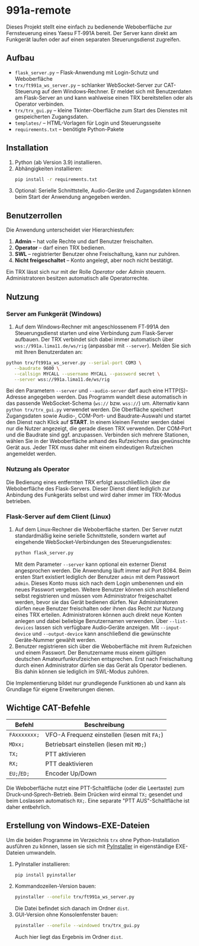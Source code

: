 # 991a-remote

Dieses Projekt stellt eine einfach zu bedienende Weboberfläche zur Fernsteuerung eines Yaesu FT‑991A bereit. Der Server kann direkt am Funkgerät laufen oder auf einen separaten Steuerungsdienst zugreifen.

## Aufbau

- `flask_server.py` – Flask-Anwendung mit Login-Schutz und Weboberfläche
- `trx/ft991a_ws_server.py` – schlanker WebSocket-Server zur CAT-Steuerung auf dem Windows‑Rechner. Er meldet sich mit Benutzerdaten am Flask-Server an und kann wahlweise einen TRX bereitstellen oder als Operator verbinden.
- `trx/trx_gui.py` – kleine Tkinter-Oberfläche zum Start des Dienstes mit gespeicherten Zugangsdaten.
- `templates/` – HTML-Vorlagen für Login und Steuerungsseite
- `requirements.txt` – benötigte Python-Pakete

## Installation

1. Python (ab Version 3.9) installieren.
2. Abhängigkeiten installieren:
   ```bash
   pip install -r requirements.txt
   ```
3. Optional: Serielle Schnittstelle, Audio-Geräte und Zugangsdaten können beim Start der Anwendung angegeben werden.

## Benutzerrollen

Die Anwendung unterscheidet vier Hierarchiestufen:

1. **Admin** – hat volle Rechte und darf Benutzer freischalten.
2. **Operator** – darf einen TRX bedienen.
3. **SWL** – registrierter Benutzer ohne Freischaltung, kann nur zuhören.
4. **Nicht freigeschaltet** – Konto angelegt, aber noch nicht bestätigt.

Ein TRX lässt sich nur mit der Rolle *Operator* oder *Admin* steuern.
Administratoren besitzen automatisch alle Operatorrechte.

## Nutzung

### Server am Funkgerät (Windows)

1. Auf dem Windows‑Rechner mit angeschlossenem FT‑991A den Steuerungsdienst starten und
   eine Verbindung zum Flask‑Server aufbauen. Der TRX verbindet sich dabei immer automatisch über
  `wss://991a.lima11.de/ws/rig` (anpassbar mit `--server`). Melden Sie sich mit Ihren Benutzerdaten an:
 ```bash
python trx/ft991a_ws_server.py --serial-port COM3 \
    --baudrate 9600 \
    --callsign MYCALL --username MYCALL --password secret \
    --server wss://991a.lima11.de/ws/rig
``` 
Bei den Parametern `--server` und `--audio-server` darf auch eine HTTP(S)-Adresse
angegeben werden. Das Programm wandelt diese automatisch in das passende
WebSocket-Schema (`ws://` bzw. `wss://`) um.
Alternativ kann `python trx/trx_gui.py` verwendet werden. Die Oberfläche
speichert Zugangsdaten sowie Audio-, COM-Port- und Baudrate-Auswahl und startet den
Dienst nach Klick auf **START**. In einem kleinen Fenster werden dabei nur
die Nutzer angezeigt, die gerade diesen TRX verwenden.
 Der COM‑Port und die Baudrate sind ggf. anzupassen. Verbinden sich mehrere Stationen, wählen Sie in der Weboberfläche anhand des Rufzeichens das gewünschte Gerät aus. Jeder TRX muss daher mit einem eindeutigen Rufzeichen angemeldet werden.

### Nutzung als Operator

Die Bedienung eines entfernten TRX erfolgt ausschließlich über die Weboberfläche
des Flask-Servers. Dieser Dienst dient lediglich zur Anbindung des
Funkgeräts selbst und wird daher immer im TRX-Modus betrieben.

### Flask‑Server auf dem Client (Linux)

1. Auf dem Linux‑Rechner die Weboberfläche starten. Der Server nutzt standardmäßig keine serielle Schnittstelle, sondern wartet auf eingehende WebSocket‑Verbindungen des Steuerungsdienstes:
   ```bash
   python flask_server.py
   ```
   Mit dem Parameter `--server` kann optional ein externer Dienst angesprochen werden. Die Anwendung läuft immer auf Port 8084.
   Beim ersten Start existiert lediglich der Benutzer `admin` mit dem Passwort `admin`. Dieses Konto muss sich nach dem Login umbenennen und ein neues Passwort vergeben.
    Weitere Benutzer können sich anschließend selbst registrieren und müssen vom Administrator freigeschaltet werden, bevor sie das Gerät bedienen dürfen.
    Nur Administratoren dürfen neue Benutzer freischalten oder ihnen das Recht zur Nutzung eines TRX erteilen. Administratoren können auch direkt neue Konten anlegen und dabei beliebige Benutzernamen verwenden.
   Über `--list-devices` lassen sich verfügbare Audio‑Geräte anzeigen. Mit
   `--input-device` und `--output-device` kann anschließend die gewünschte
   Geräte‑Nummer gewählt werden.
2. Benutzer registrieren sich über die Weboberfläche mit ihrem Rufzeichen und einem Passwort. Der Benutzername muss einem gültigen deutschen Amateurfunkrufzeichen entsprechen. Erst nach Freischaltung durch einen Administrator dürfen sie das Gerät als Operator bedienen. Bis dahin können sie lediglich im SWL-Modus zuhören.

Die Implementierung bildet nur grundlegende Funktionen ab und kann als Grundlage für eigene Erweiterungen dienen.

## Wichtige CAT-Befehle

| Befehl | Beschreibung |
| ------ | ------------ |
| `FAxxxxxxx;` | VFO-A Frequenz einstellen (lesen mit `FA;`) |
| `MDxx;` | Betriebsart einstellen (lesen mit `MD;`) |
| `TX;` | PTT aktivieren |
| `RX;` | PTT deaktivieren |
| `EU;`/`ED;` | Encoder Up/Down |

Die Weboberfläche nutzt eine PTT-Schaltfläche (oder die Leertaste) zum
Druck‑und‑Sprech-Betrieb. Beim Drücken wird einmal `TX;` gesendet und beim
Loslassen automatisch `RX;`. Eine separate "PTT AUS"-Schaltfläche ist daher
entbehrlich.

## Erstellung von Windows-EXE-Dateien

Um die beiden Programme im Verzeichnis `trx` ohne Python-Installation ausführen zu können, lassen sie sich mit [PyInstaller](https://pyinstaller.org/) in eigenständige EXE-Dateien umwandeln.

1. PyInstaller installieren:
   ```bash
   pip install pyinstaller
   ```
2. Kommandozeilen-Version bauen:
   ```bash
   pyinstaller --onefile trx/ft991a_ws_server.py
   ```
   Die Datei befindet sich danach im Ordner `dist`.
3. GUI-Version ohne Konsolenfenster bauen:
   ```bash
   pyinstaller --onefile --windowed trx/trx_gui.py
   ```
   Auch hier liegt das Ergebnis im Ordner `dist`.
